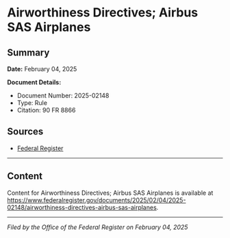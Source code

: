 # Airworthiness Directives; Airbus SAS Airplanes

## Summary

**Date:** February 04, 2025

**Document Details:**
- Document Number: 2025-02148
- Type: Rule
- Citation: 90 FR 8866

## Sources
- [Federal Register](https://www.federalregister.gov/documents/2025/02/04/2025-02148/airworthiness-directives-airbus-sas-airplanes)

---

## Content

Content for Airworthiness Directives; Airbus SAS Airplanes is available at https://www.federalregister.gov/documents/2025/02/04/2025-02148/airworthiness-directives-airbus-sas-airplanes.

---

*Filed by the Office of the Federal Register on February 04, 2025*
